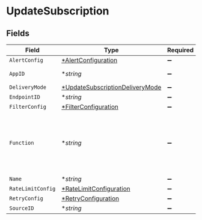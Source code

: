 # UpdateSubscription


## Fields

| Field                                                                                                                                                                                                                     | Type                                                                                                                                                                                                                      | Required                                                                                                                                                                                                                  | Description                                                                                                                                                                                                               |
| ------------------------------------------------------------------------------------------------------------------------------------------------------------------------------------------------------------------------- | ------------------------------------------------------------------------------------------------------------------------------------------------------------------------------------------------------------------------- | ------------------------------------------------------------------------------------------------------------------------------------------------------------------------------------------------------------------------- | ------------------------------------------------------------------------------------------------------------------------------------------------------------------------------------------------------------------------- |
| `AlertConfig`                                                                                                                                                                                                             | [*AlertConfiguration](./alertconfiguration.md)                                                                                                                                                                            | :heavy_minus_sign:                                                                                                                                                                                                        | Alert configuration                                                                                                                                                                                                       |
| `AppID`                                                                                                                                                                                                                   | **string*                                                                                                                                                                                                                 | :heavy_minus_sign:                                                                                                                                                                                                        | Deprecated but necessary for backward compatibility                                                                                                                                                                       |
| `DeliveryMode`                                                                                                                                                                                                            | [*UpdateSubscriptionDeliveryMode](./updatesubscriptiondeliverymode.md)                                                                                                                                                    | :heavy_minus_sign:                                                                                                                                                                                                        | Delivery mode configuration                                                                                                                                                                                               |
| `EndpointID`                                                                                                                                                                                                              | **string*                                                                                                                                                                                                                 | :heavy_minus_sign:                                                                                                                                                                                                        | Destination endpoint ID                                                                                                                                                                                                   |
| `FilterConfig`                                                                                                                                                                                                            | [*FilterConfiguration](./filterconfiguration.md)                                                                                                                                                                          | :heavy_minus_sign:                                                                                                                                                                                                        | Filter configuration                                                                                                                                                                                                      |
| `Function`                                                                                                                                                                                                                | **string*                                                                                                                                                                                                                 | :heavy_minus_sign:                                                                                                                                                                                                        | Convoy supports mutating your request payload using a js function. Use this field<br/>to specify a `transform` function for this purpose. See this[https://docs.getconvoy.io/product-manual/subscriptions#functions] for more |
| `Name`                                                                                                                                                                                                                    | **string*                                                                                                                                                                                                                 | :heavy_minus_sign:                                                                                                                                                                                                        | Subscription Nme                                                                                                                                                                                                          |
| `RateLimitConfig`                                                                                                                                                                                                         | [*RateLimitConfiguration](./ratelimitconfiguration.md)                                                                                                                                                                    | :heavy_minus_sign:                                                                                                                                                                                                        | Rate limit configuration                                                                                                                                                                                                  |
| `RetryConfig`                                                                                                                                                                                                             | [*RetryConfiguration](./retryconfiguration.md)                                                                                                                                                                            | :heavy_minus_sign:                                                                                                                                                                                                        | Retry configuration                                                                                                                                                                                                       |
| `SourceID`                                                                                                                                                                                                                | **string*                                                                                                                                                                                                                 | :heavy_minus_sign:                                                                                                                                                                                                        | Source Id                                                                                                                                                                                                                 |